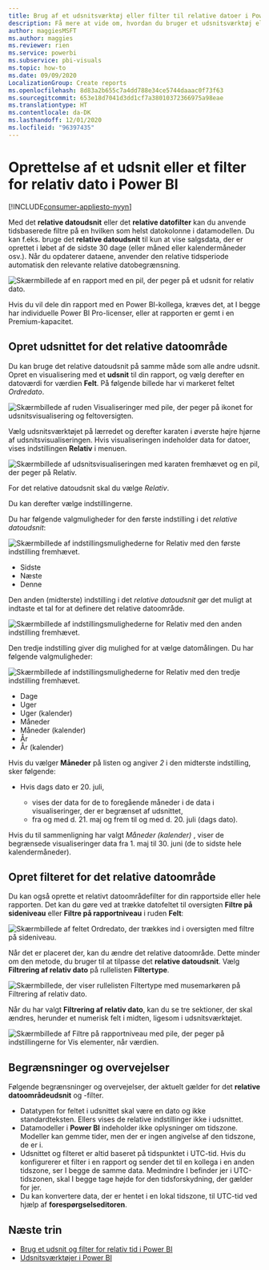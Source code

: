 ```yaml
---
title: Brug af et udsnitsværktøj eller filter til relative datoer i Power BI
description: Få mere at vide om, hvordan du bruger et udsnitsværktøj eller -filter til at begrænse relative datoområder i Power BI Desktop.
author: maggiesMSFT
ms.author: maggies
ms.reviewer: rien
ms.service: powerbi
ms.subservice: pbi-visuals
ms.topic: how-to
ms.date: 09/09/2020
LocalizationGroup: Create reports
ms.openlocfilehash: 8d83a2b655c7a4dd788e34ce5744daaac0f73f63
ms.sourcegitcommit: 653e18d7041d3dd1cf7a38010372366975a98eae
ms.translationtype: HT
ms.contentlocale: da-DK
ms.lasthandoff: 12/01/2020
ms.locfileid: "96397435"
---
```

# <a name="creating-a-relative-date-slicer-and-filter-in-power-bi"></a>Oprettelse af et udsnit eller et filter for relativ dato i Power BI

[!INCLUDE[consumer-appliesto-nyyn](../includes/consumer-appliesto-nyyn.md)]

Med det **relative datoudsnit** eller det **relative datofilter** kan du anvende tidsbaserede filtre på en hvilken som helst datokolonne i datamodellen. Du kan f.eks. bruge det **relative datoudsnit** til kun at vise salgsdata, der er oprettet i løbet af de sidste 30 dage (eller måned eller kalendermåneder osv.). Når du opdaterer dataene, anvender den relative tidsperiode automatisk den relevante relative datobegrænsning.

![Skærmbillede af en rapport med en pil, der peger på et udsnit for relativ dato.](media/desktop-slicer-filter-date-range/relative-date-range-slicer-filter-01.png)

Hvis du vil dele din rapport med en Power BI-kollega, kræves det, at I begge har individuelle Power BI Pro-licenser, eller at rapporten er gemt i en Premium-kapacitet.

## <a name="create-the-relative-date-range-slicer"></a>Opret udsnittet for det relative datoområde

Du kan bruge det relative datoudsnit på samme måde som alle andre udsnit. Opret en visualisering med et **udsnit** til din rapport, og vælg derefter en datoværdi for værdien **Felt**. På følgende billede har vi markeret feltet *Ordredato*.

![Skærmbillede af ruden Visualiseringer med pile, der peger på ikonet for udsnitsvisualisering og feltoversigten.](media/desktop-slicer-filter-date-range/relative-date-range-slicer-filter-02.png)

Vælg udsnitsværktøjet på lærredet og derefter karaten i øverste højre hjørne af udsnitsvisualiseringen. Hvis visualiseringen indeholder data for datoer, vises indstillingen **Relativ** i menuen.

![Skærmbillede af udsnitsvisualiseringen med karaten fremhævet og en pil, der peger på Relativ.](media/desktop-slicer-filter-date-range/relative-date-range-slicer-filter-03.png)

For det relative datoudsnit skal du vælge *Relativ*.

Du kan derefter vælge indstillingerne.

Du har følgende valgmuligheder for den første indstilling i det *relative datoudsnit*:

![Skærmbillede af indstillingsmulighederne for Relativ med den første indstilling fremhævet.](media/desktop-slicer-filter-date-range/relative-date-range-slicer-filter-04.png)

* Sidste
* Næste
* Denne

Den anden (midterste) indstilling i det *relative datoudsnit* gør det muligt at indtaste et tal for at definere det relative datoområde.

![Skærmbillede af indstillingsmulighederne for Relativ med den anden indstilling fremhævet.](media/desktop-slicer-filter-date-range/relative-date-range-slicer-filter-04a.png)

Den tredje indstilling giver dig mulighed for at vælge datomålingen. Du har følgende valgmuligheder:

![Skærmbillede af indstillingsmulighederne for Relativ med den tredje indstilling fremhævet.](media/desktop-slicer-filter-date-range/relative-date-range-slicer-filter-05.png)

* Dage
* Uger
* Uger (kalender)
* Måneder
* Måneder (kalender)
* År
* År (kalender)

Hvis du vælger **Måneder** på listen og angiver *2* i den midterste indstilling, sker følgende:

* Hvis dags dato er 20. juli,

    - vises der data for de to foregående måneder i de data i visualiseringer, der er begrænset af udsnittet,
    - fra og med d. 21. maj og frem til og med d. 20. juli (dags dato).

Hvis du til sammenligning har valgt *Måneder (kalender)* , viser de begrænsede visualiseringer data fra 1. maj til 30. juni (de to sidste hele kalendermåneder).

## <a name="create-the-relative-date-range-filter"></a>Opret filteret for det relative datoområde

Du kan også oprette et relativt datoområdefilter for din rapportside eller hele rapporten. Det kan du gøre ved at trække datofeltet til oversigten **Filtre på sideniveau** eller **Filtre på rapportniveau** i ruden **Felt**:

![Skærmbillede af feltet Ordredato, der trækkes ind i oversigten med filtre på sideniveau.](media/desktop-slicer-filter-date-range/relative-date-range-slicer-filter-06.png)

Når det er placeret der, kan du ændre det relative datoområde. Dette minder om den metode, du bruger til at tilpasse det **relative datoudsnit**. Vælg **Filtrering af relativ dato** på rullelisten **Filtertype**.

![Skærmbillede, der viser rullelisten Filtertype med musemarkøren på Filtrering af relativ dato.](media/desktop-slicer-filter-date-range/relative-date-range-slicer-filter-07.png)

Når du har valgt **Filtrering af relativ dato**, kan du se tre sektioner, der skal ændres, herunder et numerisk felt i midten, ligesom i udsnitsværktøjet.

![Skærmbillede af Filtre på rapportniveau med pile, der peger på indstillingerne for Vis elementer, når værdien.](media/desktop-slicer-filter-date-range/relative-date-range-slicer-filter-08.png)

## <a name="limitations-and-considerations"></a>Begrænsninger og overvejelser

Følgende begrænsninger og overvejelser, der aktuelt gælder for det **relative datoområdeudsnit** og -filter.

* Datatypen for feltet i udsnittet skal være en dato og ikke standardteksten. Ellers vises de relative indstillinger ikke i udsnittet.
* Datamodeller i **Power BI** indeholder ikke oplysninger om tidszone. Modeller kan gemme tider, men der er ingen angivelse af den tidszone, de er i.
* Udsnittet og filteret er altid baseret på tidspunktet i UTC-tid. Hvis du konfigurerer et filter i en rapport og sender det til en kollega i en anden tidszone, ser I begge de samme data. Medmindre I befinder jer i UTC-tidszonen, skal I begge tage højde for den tidsforskydning, der gælder for jer.
* Du kan konvertere data, der er hentet i en lokal tidszone, til UTC-tid ved hjælp af **forespørgselseditoren**.

## <a name="next-steps"></a>Næste trin

- [Brug et udsnit og filter for relativ tid i Power BI](../create-reports/slicer-filter-relative-time.md)
- [Udsnitsværktøjer i Power BI](power-bi-visualization-slicers.md)
